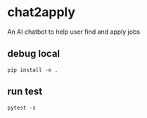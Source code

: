 # chat2apply
An AI chatbot to help user find and apply jobs

## debug local
```
pip install -e .
```

## run test
```shell
pytest -s
```
